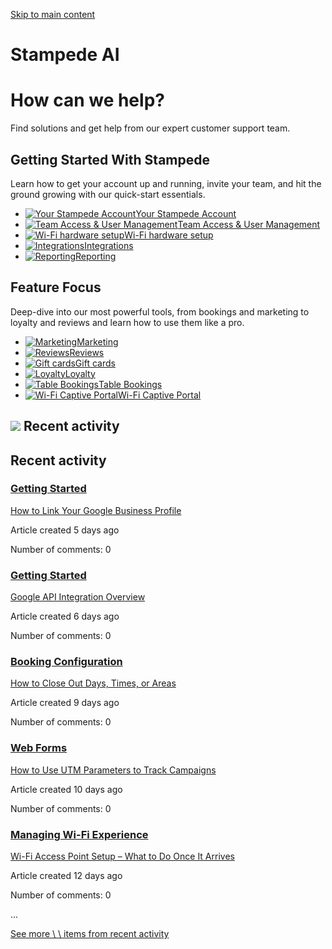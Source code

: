 [Skip to main content](https://help.stampede.ai/hc/en-gb#main-content)

# Stampede AI

# How can we help?

Find solutions and get help from our expert customer support team.

## Getting Started With Stampede

Learn how to get your account up and running, invite your team, and hit the ground growing with our quick-start essentials.

- [![Your Stampede Account](https://help.stampede.ai/hc/theming_assets/01JE8YJT8GR4MH15PEDEYCRQQH)Your Stampede Account](https://help.stampede.ai/hc/en-gb/categories/20165131377810-Your-Stampede-Account)
- [![Team Access & User Management](https://help.stampede.ai/hc/theming_assets/01JE8YJT8GR4MH15PEDEYCRQQH)Team Access & User Management](https://help.stampede.ai/hc/en-gb/categories/25679802496786-Team-Access-User-Management)
- [![Wi-Fi hardware setup](https://help.stampede.ai/hc/theming_assets/01JE8YJTDPFT36R7DA9TK18AAN)Wi-Fi hardware setup](https://help.stampede.ai/hc/en-gb/categories/20157513186962-Wi-Fi-hardware-setup)
- [![Integrations](https://help.stampede.ai/hc/theming_assets/01JE8YJTMM6PY1DZDK0T19GGNM)Integrations](https://help.stampede.ai/hc/en-gb/categories/22854521957138-Integrations)
- [![Reporting](https://help.stampede.ai/hc/theming_assets/01JE8YJT8SQ2W5QSZEPYYQ820F)Reporting](https://help.stampede.ai/hc/en-gb/categories/22854536351762-Reporting)

## Feature Focus

Deep-dive into our most powerful tools, from bookings and marketing to loyalty and reviews and learn how to use them like a pro.

- [![Marketing ](https://help.stampede.ai/hc/theming_assets/01JE8YJTMM6PY1DZDK0T19GGNM)Marketing](https://help.stampede.ai/hc/en-gb/categories/25679085633298-Marketing)
- [![Reviews](https://help.stampede.ai/hc/theming_assets/01JE8YJT8GR4MH15PEDEYCRQQH)Reviews](https://help.stampede.ai/hc/en-gb/categories/25679101024402-Reviews)
- [![Gift cards](https://help.stampede.ai/hc/theming_assets/01JE8YJTFP65MKZE30NH65Y0E7)Gift cards](https://help.stampede.ai/hc/en-gb/categories/25679086834066-Gift-cards)
- [![Loyalty](https://help.stampede.ai/hc/theming_assets/01JE8YJTMM6PY1DZDK0T19GGNM)Loyalty](https://help.stampede.ai/hc/en-gb/categories/25679132684434-Loyalty)
- [![Table Bookings](https://help.stampede.ai/hc/theming_assets/01JEXB2SE5GPEGDEM44CJNC7ZG)Table Bookings](https://help.stampede.ai/hc/en-gb/categories/25679514018450-Table-Bookings)
- [![Wi-Fi Captive Portal ](https://help.stampede.ai/hc/theming_assets/01JEXB2SE5GPEGDEM44CJNC7ZG)Wi-Fi Captive Portal](https://help.stampede.ai/hc/en-gb/categories/25679745985554-Wi-Fi-Captive-Portal)

## ![](https://help.stampede.ai/hc/theming_assets/01JEXB2SE5GPEGDEM44CJNC7ZG) Recent activity

## Recent activity

### [Getting Started](https://help.stampede.ai/hc/en-gb/sections/26774135176210-Getting-Started)

[How to Link Your Google Business Profile](https://help.stampede.ai/hc/en-gb/articles/26775740579346-How-to-Link-Your-Google-Business-Profile)

Article created 5 days ago

Number of comments: 0


### [Getting Started](https://help.stampede.ai/hc/en-gb/sections/26774135176210-Getting-Started)

[Google API Integration Overview](https://help.stampede.ai/hc/en-gb/articles/26774206011154-Google-API-Integration-Overview)

Article created 6 days ago

Number of comments: 0


### [Booking Configuration](https://help.stampede.ai/hc/en-gb/sections/20157503241746-Booking-Configuration)

[How to Close Out Days, Times, or Areas](https://help.stampede.ai/hc/en-gb/articles/26689273509522-How-to-Close-Out-Days-Times-or-Areas)

Article created 9 days ago

Number of comments: 0


### [Web Forms](https://help.stampede.ai/hc/en-gb/sections/20157517754514-Web-Forms)

[How to Use UTM Parameters to Track Campaigns](https://help.stampede.ai/hc/en-gb/articles/26676717671826-How-to-Use-UTM-Parameters-to-Track-Campaigns)

Article created 10 days ago

Number of comments: 0


### [Managing Wi-Fi Experience](https://help.stampede.ai/hc/en-gb/sections/20212686613522-Managing-Wi-Fi-Experience)

[Wi-Fi Access Point Setup – What to Do Once It Arrives](https://help.stampede.ai/hc/en-gb/articles/26630654918034-Wi-Fi-Access-Point-Setup-What-to-Do-Once-It-Arrives)

Article created 12 days ago

Number of comments: 0


...

[See more \\
\\
items from recent activity](https://help.stampede.ai/hc/en-gb#)